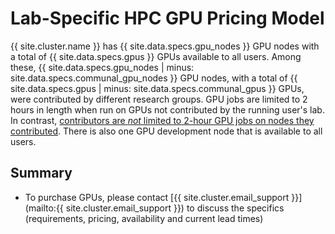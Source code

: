 # Lab-Specific HPC GPU Pricing Model

<div class="alert alert-info" role="alert">
{{ site.cluster.name }} has {{ site.data.specs.gpu_nodes }} GPU nodes with a total of {{ site.data.specs.gpus }} GPUs available to all users. Among these, {{ site.data.specs.gpu_nodes | minus: site.data.specs.communal_gpu_nodes }} GPU nodes, with a total of {{ site.data.specs.gpus | minus: site.data.specs.communal_gpus }} GPUs, were contributed by different research groups. GPU jobs are limited to 2 hours in length when run on GPUs not contributed by the running user's lab.  In contrast, <a href="{{ '/scheduler/queues.html' | relative_url }}">contributors are <em>not</em> limited to 2-hour GPU jobs on nodes they contributed</a>.
There is also one GPU development node that is available to all users.
</div>

## Summary

* To purchase GPUs, please contact [{{ site.cluster.email_support }}](mailto:{{ site.cluster.email_support }}) to discuss the specifics (requirements, pricing, availability and current lead times)


